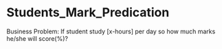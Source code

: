 # Students_Mark_Predication
Business Problem:  If student study [x-hours] per day so how much marks he/she will score(%)?
